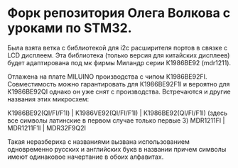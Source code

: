 # Форк репозитория Олега Волкова с уроками по STM32.
Былa взятa веткa с библиотекой для i2c расширителя портов в связке с LCD дисплеем. Этa библиотекa (только версия для китайских дисплеев) будет адаптированa под мк фирмы Миландр серии К1986ВЕ92 (mdr1211).

Отлажена на плате MILUINO производства с чипом К1986ВЕ92FI. Совместимость можно гарантировать для К1986ВЕ92F1I и вероятно для К1986ВЕ92QI однако он уже снят с производства.
Встречаются и другие названия этих микросхем:

К1986ВЕ92(QI/FI/F1I) | K1986VE92(QI/FI/F1I) | K1986BE92(QI/FI/F1I) (здесь все символы латинские в первом случае только первые 3)
MDR1211FI | MDR1211F1I | MDR32F9Q2I

Такая неразбериха с названиями вызвана использованием одновременно русских и английских букв в названии причем символы имеют одинаковое начертание в обоих алфавитах.
